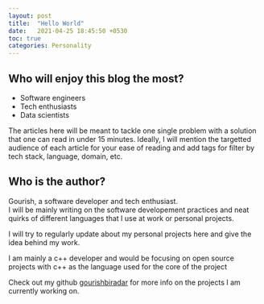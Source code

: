 ```yaml
---
layout: post 
title:  "Hello World"
date:   2021-04-25 18:45:50 +0530
toc: true
categories: Personality 
---
```

## Who will enjoy this blog the most?
* Software engineers
* Tech enthusiasts 
* Data scientists 

The articles here will be meant to tackle one single problem with a solution that one can read in under 15 minutes. 
Ideally, I will mention the targetted audience of each article for your ease of reading and add tags for filter by tech stack, language, domain, etc. 

## Who is the author? 
Gourish, a software developer and tech enthusiast.   
I will be mainly writing on the software developement practices and neat quirks of different languages that I use at work or personal projects.

I will try to regularly update about my personal projects here and give the idea behind my work.   

I am mainly a c++ developer and would be focusing on open source projects with c++ as the language used for the core of the project

Check out my github [gourishbiradar][gourishbiradar-github] for more info on the projects I am currently working on.

[gourishbiradar-github]: https://github.com/gourishbiradar
